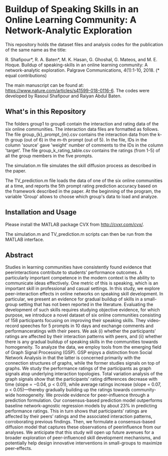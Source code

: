 # Buildup of Speaking Skills in an Online Learning Community: A Network-Analytic Exploration

This repository holds the dataset files and analysis codes for the publication of the same name as the title:

R. Shafipour*, R. A. Baten*, M. K. Hasan, G. Ghoshal, G. Mateos, and M. E. Hoque. Buildup of speaking-skills in an online learning community: A network-analytic exploration. Palgrave Communications, 4(1):1-10, 2018. (* equal contributions)

The main manuscript can be found at: https://www.nature.com/articles/s41599-018-0116-6. The codes were developed by Rasoul Shafipour and Raiyan Abdul Baten.

## What's in this Repository

The folders group1 to group6 contain the interaction and rating data of the six online communities. The interaction data files are formatted as follows. The file group_{k}\_prompt_{m}.csv contains the interaction data from the k-th group (out of 6) in the m-th prompt (out of 5). In the file, IDs in the column 'source' gave 'weight' number of comments to the IDs in the column 'target'. The file group_k_rating_table.csv contains the ratings (from 1-5) of all the group members in the five prompts.

The simulation.m file simulates the skill diffusion process as described in the paper.

The TV_prediction.m file loads the data of one of the six online communities at a time, and reports the 5th prompt rating prediction accuracy based on the framework described in the paper. At the beginning of the program, the variable 'Group' allows to choose which group's data to load and analyze.

## Installation and Usage

Please install the MATLAB package CVX from http://cvxr.com/cvx/.

The simulation.m and TV_prediction.m scripts can then be run from the MATLAB interface.

## Abstract

Studies in learning communities have consistently found evidence that peerinteractions contribute to students’ performance outcomes. A particularly important competence in the modern context is the ability to communicate ideas effectively. One metric of this is speaking, which is an important skill in professional and casual settings. In this study, we explore peer-interaction effects in online networks on speaking skill development. In particular, we present an evidence for gradual buildup of skills in a small-group setting that has not been reported in the literature. Evaluating the development of such skills requires studying objective evidence, for which purpose, we introduce a novel dataset of six online communities consisting of 158 participants focusing on improving their speaking skills. They video-record speeches for 5 prompts in 10 days and exchange comments and performanceratings with their peers. We ask (i) whether the participants’ ratings are affected by their interaction patterns with peers, and (ii) whether there is any gradual buildup of speaking skills in the communities towards homogeneity. To analyze the data, we employ tools from the emerging field of Graph Signal Processing (GSP). GSP enjoys a distinction from Social Network Analysis in that the latter is concerned primarily with the connection structures of graphs, while the former studies signals on top of graphs. We study the performance ratings of the participants as graph signals atop underlying interaction topologies. Total variation analysis of the graph signals show that the participants’ rating differences decrease with time (slope = −0.04, p < 0.01), while average ratings increase (slope = 0.07, p < 0.05)—thereby gradually building up the ratings towards community-wide homogeneity. We provide evidence for peer-influence through a prediction formulation. Our consensus-based prediction model outperforms baseline network-agnostic regression models by about 23% in predicting performance ratings. This in turn shows that participants’ ratings are affected by their peers’ ratings and the associated interaction patterns, corroborating previous findings. Then, we formulate a consensus-based diffusion model that captures these observations of peerinfluence from our analyses. We anticipate that this study will open up future avenues for a broader exploration of peer-influenced skill development mechanisms, and potentially help design innovative interventions in small-groups to maximize peer-effects.
